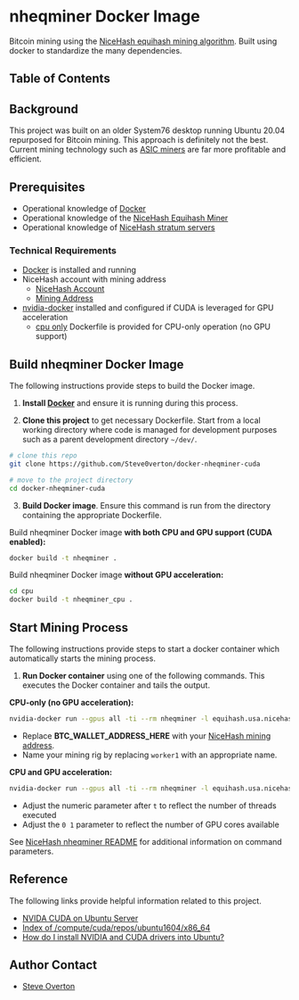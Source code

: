 # nheqminer Docker Image
Bitcoin mining using the [NiceHash equihash mining algorithm](https://github.com/nicehash/nheqminer). Built using docker to standardize the many dependencies.

## Table of Contents

## Background

This project was built on an older System76 desktop running Ubuntu 20.04 repurposed for Bitcoin mining. This approach is definitely not the best.  Current mining technology such as [ASIC miners](https://www.investopedia.com/terms/a/asic.asp) are far more profitable and efficient.

## Prerequisites

- Operational knowledge of [Docker](https://www.docker.com/)
- Operational knowledge of the [NiceHash Equihash Miner](https://github.com/nicehash/nheqminer)
- Operational knowledge of [NiceHash stratum servers](https://www.nicehash.com/support/mining-help/mining-advanced-topics/which-stratum-servers-are-available)

### Technical Requirements

- [Docker](https://www.docker.com/) is installed and running
- NiceHash account with mining address
  - [NiceHash Account](https://www.nicehash.com/my/login)
  - [Mining Address](https://www.nicehash.com/my/mining/rigs)
- [nvidia-docker](https://github.com/NVIDIA/nvidia-docker/wiki/) installed and configured if CUDA is leveraged for GPU acceleration
  - [cpu only](./cpu) Dockerfile is provided for CPU-only operation (no GPU support)

## Build nheqminer Docker Image

The following instructions provide steps to build the Docker image.

1. **Install [Docker](https://docs.docker.com/get-docker/)** and ensure it is running during this process.

2. **Clone this project** to get necessary Dockerfile. Start from a local working directory where code is managed for development purposes such as a parent development directory `~/dev/`.

```bash
# clone this repo
git clone https://github.com/Steve0verton/docker-nheqminer-cuda

# move to the project directory
cd docker-nheqminer-cuda
```

3. **Build Docker image**. Ensure this command is run from the directory containing the appropriate Dockerfile.

Build nheqminer Docker image **with both CPU and GPU support (CUDA enabled):**
```bash
docker build -t nheqminer .
```

Build nheqminer Docker image **without GPU acceleration:**
```bash
cd cpu
docker build -t nheqminer_cpu .
```  

## Start Mining Process

The following instructions provide steps to start a docker container which automatically starts the mining process.

1. **Run Docker container** using one of the following commands. This executes the Docker container and tails the output.

**CPU-only (no GPU acceleration):**
```bash
nvidia-docker run --gpus all -ti --rm nheqminer -l equihash.usa.nicehash.com:3357 -u BTC_WALLET_ADDRESS_HERE.worker1
```

- Replace **BTC_WALLET_ADDRESS_HERE** with your [NiceHash mining address](https://www.nicehash.com/my/mining/rigs).
- Name your mining rig by replacing `worker1` with an appropriate name.

**CPU and GPU acceleration:**
```bash
nvidia-docker run --gpus all -ti --rm nheqminer -l equihash.usa.nicehash.com:3357 -u BTC_WALLET_ADDRESS_HERE.worker1 -t 6 -cd 0 1
```

- Adjust the numeric parameter after `t` to reflect the number of threads executed
- Adjust the `0 1` parameter to reflect the number of GPU cores available

See [NiceHash nheqminer README](https://github.com/nicehash/nheqminer/blob/master/README.md#run-instructions) for additional information on command parameters.

## Reference

The following links provide helpful information related to this project.

- [NVIDA CUDA on Ubuntu Server](https://powersj.io/posts/ubuntu-server-nvidia-cuda/)
- [Index of /compute/cuda/repos/ubuntu1604/x86_64](https://developer.download.nvidia.com/compute/cuda/repos/ubuntu1604/x86_64/)
- [How do I install NVIDIA and CUDA drivers into Ubuntu?](https://askubuntu.com/questions/1077061/how-do-i-install-nvidia-and-cuda-drivers-into-ubuntu)

## Author Contact

 - [Steve Overton](https://www.linkedin.com/in/overton/)
